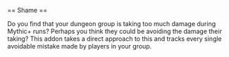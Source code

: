 == Shame ==

Do you find that your dungeon group is taking too much damage during Mythic+ runs? Perhaps you think they could be avoiding the damage their taking? This addon takes a direct approach to this and tracks every single avoidable mistake made by players in your group.